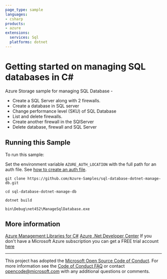 ```yaml
---
page_type: sample
languages:
- csharp
products:
- azure
extensions:
  services: Sql
  platforms: dotnet
---
```


# Getting started on managing SQL databases in C# #

 Azure Storage sample for managing SQL Database -
  - Create a SQL Server along with 2 firewalls.
  - Create a database in SQL server
  - Change performance level (SKU) of SQL Database
  - List and delete firewalls.
  - Create another firewall in the SQlServer
  - Delete database, firewall and SQL Server


## Running this Sample ##

To run this sample:

Set the environment variable `AZURE_AUTH_LOCATION` with the full path for an auth file. See [how to create an auth file](https://github.com/Azure/azure-libraries-for-net/blob/master/AUTH.md).

    git clone https://github.com/Azure-Samples/sql-database-dotnet-manage-db.git

    cd sql-database-dotnet-manage-db

    dotnet build

    bin\Debug\net452\ManageSqlDatabase.exe

## More information ##

[Azure Management Libraries for C#](https://github.com/Azure/azure-sdk-for-net/tree/Fluent)
[Azure .Net Developer Center](https://azure.microsoft.com/en-us/develop/net/)
If you don't have a Microsoft Azure subscription you can get a FREE trial account [here](http://go.microsoft.com/fwlink/?LinkId=330212)

---

This project has adopted the [Microsoft Open Source Code of Conduct](https://opensource.microsoft.com/codeofconduct/). For more information see the [Code of Conduct FAQ](https://opensource.microsoft.com/codeofconduct/faq/) or contact [opencode@microsoft.com](mailto:opencode@microsoft.com) with any additional questions or comments.